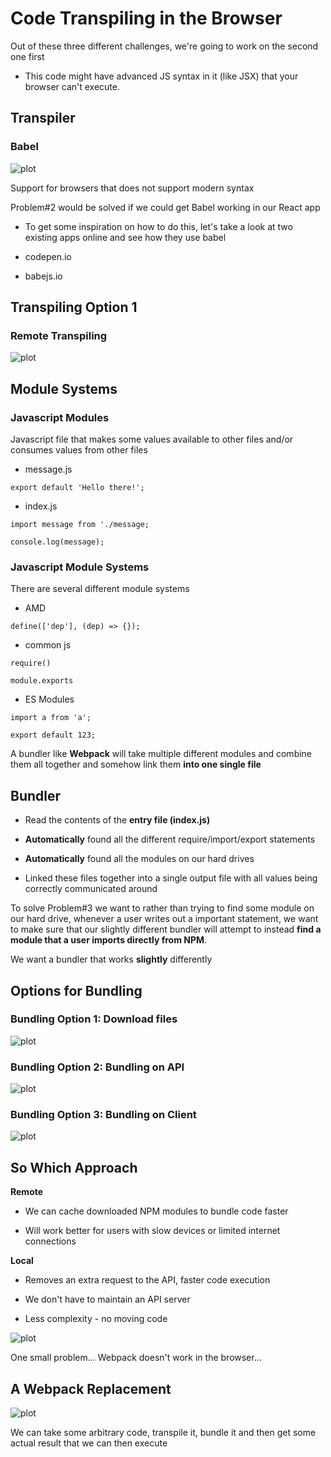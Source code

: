 # Code Transpiling in the Browser

Out of these three different challenges, we're going to work on the second one first

- This code might have advanced JS syntax in it (like JSX) that your browser can't execute.

## Transpiler

### Babel

![plot](./imgs/06-transpiler-1.png)

Support for browsers that does not support modern syntax

Problem#2 would be solved if we could get Babel working in our React app

- To get some inspiration on how to do this, let's take a look at two existing apps online and see how they use babel

- codepen.io
- babejs.io

## Transpiling Option 1

### Remote Transpiling

![plot](./imgs/06-transpiler-2.png)

## Module Systems

### Javascript Modules

Javascript file that makes some values available to other files and/or consumes values from other files

- message.js

```
export default 'Hello there!';
```

- index.js

```
import message from './message;

console.log(message);
```

### Javascript Module Systems

There are several different module systems

- AMD

```
define(['dep'], (dep) => {});
```

- common js

```
require()
```

```
module.exports
```

- ES Modules

```
import a from 'a';
```

```
export default 123;
```

A bundler like **Webpack** will take multiple different modules and combine them all together and somehow link them **into one single file**

## Bundler

- Read the contents of the **entry file (index.js)**

- **Automatically** found all the different require/import/export statements

- **Automatically** found all the modules on our hard drives

- Linked these files together into a single output file with all values being correctly communicated around

To solve Problem#3 we want to rather than trying to find some module on our hard drive, whenever a user writes out a important statement, we want to make sure that our slightly different bundler will attempt to instead **find a module that a user imports directly from NPM**.

We want a bundler that works **slightly** differently

## Options for Bundling

### Bundling Option 1: Download files

![plot](./imgs/06-bundler-1.png)

### Bundling Option 2: Bundling on API

![plot](./imgs/06-bundler-2.png)

### Bundling Option 3: Bundling on Client

![plot](./imgs/06-bundler-3.png)

## So Which Approach

**Remote**

- We can cache downloaded NPM modules to bundle code faster

- Will work better for users with slow devices or limited internet connections

**Local**

- Removes an extra request to the API, faster code execution

- We don't have to maintain an API server

- Less complexity - no moving code

![plot](./imgs/06-transpiler-3.png)

One small problem...
Webpack doesn't work in the browser...

## A Webpack Replacement

![plot](./imgs/06-esbuild.png)

We can take some arbitrary code, transpile it, bundle it and then get some actual result that we can then execute
